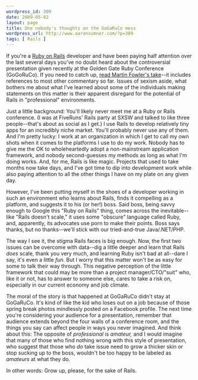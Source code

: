 ```yaml
--- 
wordpress_id: 309
date: 2009-05-02
layout: page
title: One nobody's thoughts on the GoGaRuCo mess
wordpress_url: http://www.aaronsumner.com/?p=309
tags: [ Rails ]
---
```

If you're a <a href="http://www.rubyonrails.org/">Ruby on Rails</a> developer and have been paying half attention over the last several days you've no doubt heard about the controversial presentation given recently at the Golden Gate Ruby Conference (GoGoRuCo). If you need to catch up, <a href="http://martinfowler.com/bliki/SmutOnRails.html">read Martin Fowler's take</a>--it includes references to most other commentary so far. Issues of sexism aside, what bothers me about what I've learned about some of the individuals making statements on this matter is their apparent disregard for the potential of Rails in "professional" environments.

Just a little background: You'll likely never meet me at a Ruby or Rails conference. (I was at FiveRuns' Rails party at SXSW and talked to like three people--that's about as social as I get.) I use Rails to develop relatively tiny apps for an incredibly niche market. You'll probably never use any of them. And I'm pretty lucky: I work at an organization in which I get to call my own shots when it comes to the platforms I use to do my work. Nobody has to give me the OK to wholeheartedly adopt a non-mainstream application framework, and nobody second-guesses my methods as long as what I'm doing works. And, for me, Rails is like magic. Projects that used to take months now take days, and I've got time to dip into development work while also paying attention to all the other things I have on my plate on any given day.

However, I've been putting myself in the shoes of a developer working in such an environment who learns about Rails, finds it compelling as a platform, and suggests it to his (or her!) boss. Said boss, being savvy enough to Google this "Ruby on Rails" thing, comes across the inevitable--like "Rails doesn't scale," it uses some "obscure" language called Ruby, and, apparently, its advocates use porn to make their points. Boss says thanks, but no thanks--we'll stick with our tried-and-true Java/.NET/PHP.

The way I see it, the stigma Rails faces is big enough. Now, the first two issues can be overcome with data--dig a little deeper and learn that Rails <em>does</em> scale, thank you very much, and learning Ruby isn't bad at all--dare I say, it's even a little <em>fun.</em> But I worry that this matter won't be as easy for some to talk their way through.  This negative perception of the little framework that could may be more than a project manager/CTO/"suit" who, like it or not, has to answer to someone else, cares to take a risk on, especially in our current economy and job climate.

The moral of the story is that happened at GoGaRuCo didn't stay at GoGaRuCo. It's kind of like the kid who loses out on a job because of those spring break photos mindlessly posted on a Facebook profile. The next time you're considering your audience for a presentation, remember that audience extends beyond the four walls of a conference room, and the things you say can affect people in ways you never imagined. And think about this: The opposite of <em>professional</em> is <em>amateur,</em> and I would imagine that many of those who find nothing wrong with this style of presentation, who suggest that those who <em>do</em> take issue need to grow a thicker skin or stop sucking up to the boss, wouldn't be too happy to be labeled as <em>amateurs</em> at what they do.

In other words: Grow up, please, for the sake of Rails.

